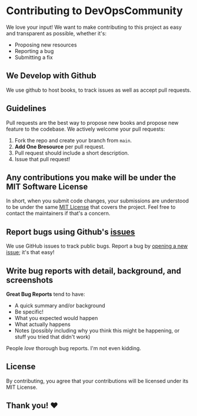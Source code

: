 # Contributing to DevOpsCommunity
We love your input! We want to make contributing to this project as easy and transparent as possible, whether it's:

- Proposing new resources
- Reporting a bug
- Submitting a fix

## We Develop with Github
We use github to host books, to track issues as well as accept pull requests.

## Guidelines
Pull requests are the best way to propose new books and propose new feature to the codebase. We actively welcome your pull requests:

1. Fork the repo and create your branch from `main`.
2. **Add One Bresource** per pull request.
3. Pull request should include a short description. 
4. Issue that pull request!

## Any contributions you make will be under the MIT Software License
In short, when you submit code changes, your submissions are understood to be under the same [MIT License](http://choosealicense.com/licenses/mit/) that covers the project. Feel free to contact the maintainers if that's a concern.

## Report bugs using Github's [issues](https://github.com/rohitg00/DevOpsCommunity/issues)
We use GitHub issues to track public bugs. Report a bug by [opening a new issue](https://github.com/rohitg00/DevOpsCommunity/issues); it's that easy!

## Write bug reports with detail, background, and screenshots

**Great Bug Reports** tend to have:

- A quick summary and/or background
- Be specific!
- What you expected would happen
- What actually happens
- Notes (possibly including why you think this might be happening, or stuff you tried that didn't work)

People *love* thorough bug reports. I'm not even kidding.


## License
By contributing, you agree that your contributions will be licensed under its MIT License.

## Thank you! ❤️
